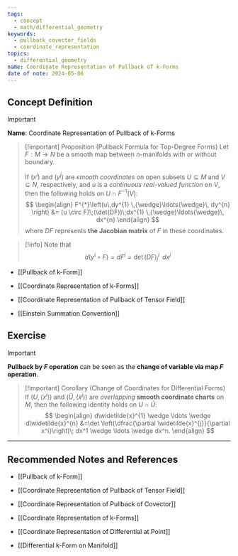 ```yaml
---
tags:
  - concept
  - math/differential_geometry
keywords:
  - pullback_covector_fields
  - coordinate_representation
topics:
  - differential_geometry
name: Coordinate Representation of Pullback of k-Forms
date of note: 2024-05-06
---
```


## Concept Definition

>[!important]
>**Name**: Coordinate Representation of Pullback of k-Forms


>[!important] Proposition (Pullback Formula for Top-Degree Forms)
>Let $F: M \rightarrow N$ be a smooth map between $n$-manifolds with or without boundary. 
>
>If $(x^i)$ and $(y^j)$ are *smooth coordinates* on open subsets $U \subseteq M$ and $V \subseteq N$, respectively, and $u$ is a *continuous real-valued function* on $V$, then the following holds on $U \cap F^{-1}(V)$:
>$$
> \begin{align}
> F^{*}\left(u\,dy^{1} \,{\wedge}\ldots{\wedge}\, dy^{n} \right) &= (u \circ F)\;(\det(DF))\;dx^{1} \,{\wedge}\ldots{\wedge}\, dx^{n}  
> \end{align}
>$$ 
> where $DF$ represents **the Jacobian matrix** of $F$ in these coordinates.

>[!info]
>Note that $$d(y^i \circ F) = dF^{i} = \det(DF)_{j}^{i} \;\; dx^{j}$$

- [[Pullback of k-Form]]
- [[Coordinate Representation of k-Forms]]
- [[Coordinate Representation of Pullback of Tensor Field]]

- [[Einstein Summation Convention]]


## Exercise

>[!important] 
>**Pullback by $F$ operation** can be seen as the **change of variable via map $F$ operation**.

>[!important] Corollary (Change of Coordinates for Differential Forms)
>If $(U, (x^i))$ and $(\widetilde{U}, (\widetilde{x}^j))$ are *overlapping* **smooth coordinate charts** on $M$, then the following identity holds on $U \cap \widetilde{U}$:
>$$
> \begin{align}
> d\widetilde{x}^{1} \wedge \ldots \wedge d\widetilde{x}^{n} &=\det \left(\dfrac{\partial \widetilde{x}^{j}}{\partial x^i}\right)\; dx^1 \wedge \ldots \wedge dx^n. 
> \end{align}
>$$ 




-----------
##  Recommended Notes and References

- [[Pullback of k-Form]]

- [[Coordinate Representation of Pullback of Tensor Field]]
- [[Coordinate Representation of Pullback of Covector]]
- [[Coordinate Representation of k-Forms]]
- [[Coordinate Representation of Differential at Point]]

- [[Differential k-Form on Manifold]]

